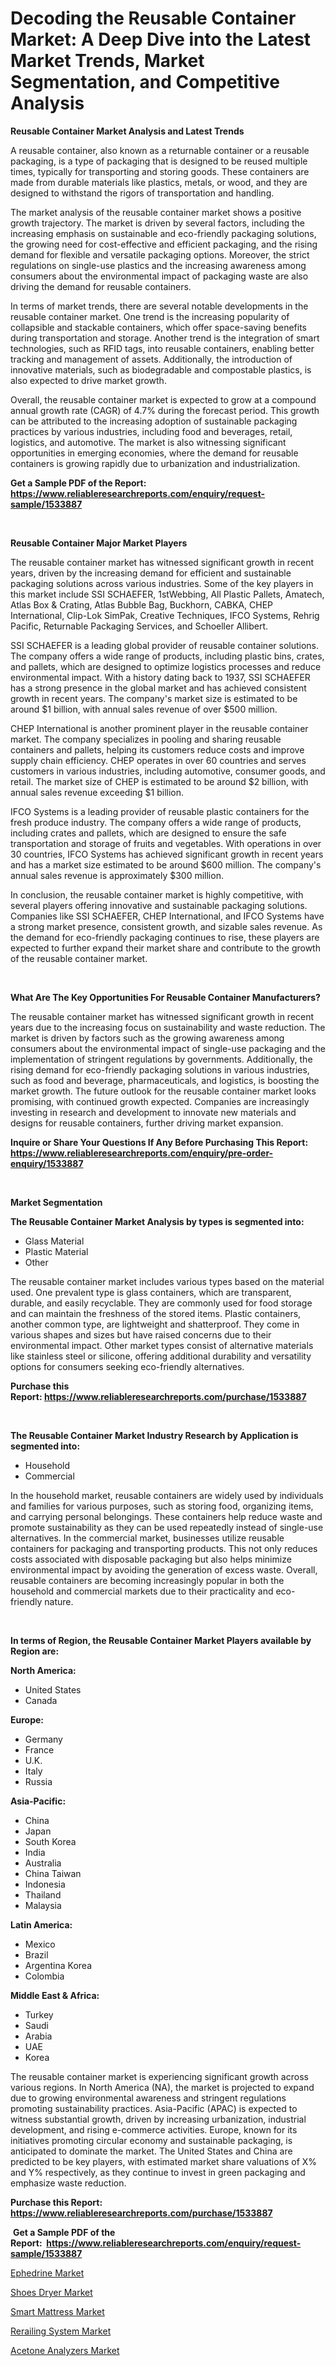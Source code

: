 <p><h1>Decoding the Reusable Container Market: A Deep Dive into the Latest Market Trends, Market Segmentation, and Competitive Analysis</h1></p><p><strong>Reusable Container Market Analysis and Latest Trends</strong></p>
<p><p>A reusable container, also known as a returnable container or a reusable packaging, is a type of packaging that is designed to be reused multiple times, typically for transporting and storing goods. These containers are made from durable materials like plastics, metals, or wood, and they are designed to withstand the rigors of transportation and handling.</p><p>The market analysis of the reusable container market shows a positive growth trajectory. The market is driven by several factors, including the increasing emphasis on sustainable and eco-friendly packaging solutions, the growing need for cost-effective and efficient packaging, and the rising demand for flexible and versatile packaging options. Moreover, the strict regulations on single-use plastics and the increasing awareness among consumers about the environmental impact of packaging waste are also driving the demand for reusable containers.</p><p>In terms of market trends, there are several notable developments in the reusable container market. One trend is the increasing popularity of collapsible and stackable containers, which offer space-saving benefits during transportation and storage. Another trend is the integration of smart technologies, such as RFID tags, into reusable containers, enabling better tracking and management of assets. Additionally, the introduction of innovative materials, such as biodegradable and compostable plastics, is also expected to drive market growth.</p><p>Overall, the reusable container market is expected to grow at a compound annual growth rate (CAGR) of 4.7% during the forecast period. This growth can be attributed to the increasing adoption of sustainable packaging practices by various industries, including food and beverages, retail, logistics, and automotive. The market is also witnessing significant opportunities in emerging economies, where the demand for reusable containers is growing rapidly due to urbanization and industrialization.</p></p>
<p><strong>Get a Sample PDF of the Report:&nbsp; <a href="https://www.reliableresearchreports.com/enquiry/request-sample/1533887">https://www.reliableresearchreports.com/enquiry/request-sample/1533887</a></strong></p>
<p>&nbsp;</p>
<p><strong>Reusable Container Major Market Players</strong></p>
<p><p>The reusable container market has witnessed significant growth in recent years, driven by the increasing demand for efficient and sustainable packaging solutions across various industries. Some of the key players in this market include SSI SCHAEFER, 1stWebbing, All Plastic Pallets, Amatech, Atlas Box & Crating, Atlas Bubble Bag, Buckhorn, CABKA, CHEP International, Clip-Lok SimPak, Creative Techniques, IFCO Systems, Rehrig Pacific, Returnable Packaging Services, and Schoeller Allibert.</p><p>SSI SCHAEFER is a leading global provider of reusable container solutions. The company offers a wide range of products, including plastic bins, crates, and pallets, which are designed to optimize logistics processes and reduce environmental impact. With a history dating back to 1937, SSI SCHAEFER has a strong presence in the global market and has achieved consistent growth in recent years. The company's market size is estimated to be around $1 billion, with annual sales revenue of over $500 million.</p><p>CHEP International is another prominent player in the reusable container market. The company specializes in pooling and sharing reusable containers and pallets, helping its customers reduce costs and improve supply chain efficiency. CHEP operates in over 60 countries and serves customers in various industries, including automotive, consumer goods, and retail. The market size of CHEP is estimated to be around $2 billion, with annual sales revenue exceeding $1 billion.</p><p>IFCO Systems is a leading provider of reusable plastic containers for the fresh produce industry. The company offers a wide range of products, including crates and pallets, which are designed to ensure the safe transportation and storage of fruits and vegetables. With operations in over 30 countries, IFCO Systems has achieved significant growth in recent years and has a market size estimated to be around $600 million. The company's annual sales revenue is approximately $300 million.</p><p>In conclusion, the reusable container market is highly competitive, with several players offering innovative and sustainable packaging solutions. Companies like SSI SCHAEFER, CHEP International, and IFCO Systems have a strong market presence, consistent growth, and sizable sales revenue. As the demand for eco-friendly packaging continues to rise, these players are expected to further expand their market share and contribute to the growth of the reusable container market.</p></p>
<p>&nbsp;</p>
<p><strong>What Are The Key Opportunities For Reusable Container Manufacturers?</strong></p>
<p><p>The reusable container market has witnessed significant growth in recent years due to the increasing focus on sustainability and waste reduction. The market is driven by factors such as the growing awareness among consumers about the environmental impact of single-use packaging and the implementation of stringent regulations by governments. Additionally, the rising demand for eco-friendly packaging solutions in various industries, such as food and beverage, pharmaceuticals, and logistics, is boosting the market growth. The future outlook for the reusable container market looks promising, with continued growth expected. Companies are increasingly investing in research and development to innovate new materials and designs for reusable containers, further driving market expansion.</p></p>
<p><strong>Inquire or Share Your Questions If Any Before Purchasing This Report: <a href="https://www.reliableresearchreports.com/enquiry/pre-order-enquiry/1533887">https://www.reliableresearchreports.com/enquiry/pre-order-enquiry/1533887</a></strong></p>
<p>&nbsp;</p>
<p><strong>Market Segmentation</strong></p>
<p><strong>The Reusable Container Market Analysis by types is segmented into:</strong></p>
<p><ul><li>Glass Material</li><li>Plastic Material</li><li>Other</li></ul></p>
<p><p>The reusable container market includes various types based on the material used. One prevalent type is glass containers, which are transparent, durable, and easily recyclable. They are commonly used for food storage and can maintain the freshness of the stored items. Plastic containers, another common type, are lightweight and shatterproof. They come in various shapes and sizes but have raised concerns due to their environmental impact. Other market types consist of alternative materials like stainless steel or silicone, offering additional durability and versatility options for consumers seeking eco-friendly alternatives.</p></p>
<p><strong>Purchase this Report:&nbsp;<a href="https://www.reliableresearchreports.com/purchase/1533887">https://www.reliableresearchreports.com/purchase/1533887</a></strong></p>
<p>&nbsp;</p>
<p><strong>The Reusable Container Market Industry Research by Application is segmented into:</strong></p>
<p><ul><li>Household</li><li>Commercial</li></ul></p>
<p><p>In the household market, reusable containers are widely used by individuals and families for various purposes, such as storing food, organizing items, and carrying personal belongings. These containers help reduce waste and promote sustainability as they can be used repeatedly instead of single-use alternatives. In the commercial market, businesses utilize reusable containers for packaging and transporting products. This not only reduces costs associated with disposable packaging but also helps minimize environmental impact by avoiding the generation of excess waste. Overall, reusable containers are becoming increasingly popular in both the household and commercial markets due to their practicality and eco-friendly nature.</p></p>
<p>&nbsp;</p>
<p><strong>In terms of Region, the Reusable Container Market Players available by Region are:</strong></p>
<p>
    <p> <strong> North America: </strong>
        <ul>
            <li>United States</li>
            <li>Canada</li>
        </ul>
        </p> 
    <p> <strong> Europe: </strong>
        <ul>
            <li>Germany</li>
            <li>France</li>
            <li>U.K.</li>
            <li>Italy</li>
            <li>Russia</li>
        </ul>
        </p> 
    <p> <strong> Asia-Pacific: </strong>
        <ul>
            <li>China</li>
            <li>Japan</li>
            <li>South Korea</li>
            <li>India</li>
            <li>Australia</li>
            <li>China Taiwan</li>
            <li>Indonesia</li>
            <li>Thailand</li>
            <li>Malaysia</li>
        </ul>
        </p> 
    <p> <strong> Latin America: </strong>
        <ul>
            <li>Mexico</li>
            <li>Brazil</li>
            <li>Argentina Korea</li>
            <li>Colombia</li>
        </ul>
        </p> 
    <p> <strong> Middle East & Africa: </strong>
        <ul>
            <li>Turkey</li>
            <li>Saudi</li>
            <li>Arabia</li>
            <li>UAE</li>
            <li>Korea</li>
        </ul>
    </p>
    </p>
<p><p>The reusable container market is experiencing significant growth across various regions. In North America (NA), the market is projected to expand due to growing environmental awareness and stringent regulations promoting sustainability practices. Asia-Pacific (APAC) is expected to witness substantial growth, driven by increasing urbanization, industrial development, and rising e-commerce activities. Europe, known for its initiatives promoting circular economy and sustainable packaging, is anticipated to dominate the market. The United States and China are predicted to be key players, with estimated market share valuations of X% and Y% respectively, as they continue to invest in green packaging and emphasize waste reduction.</p></p>
<p><strong>Purchase this Report: <a href="https://www.reliableresearchreports.com/purchase/1533887">https://www.reliableresearchreports.com/purchase/1533887</a></strong></p>
<p>&nbsp;<strong>Get a Sample PDF of the Report:&nbsp;&nbsp;<a href="https://www.reliableresearchreports.com/enquiry/request-sample/1533887">https://www.reliableresearchreports.com/enquiry/request-sample/1533887</a></strong></p>
<p><strong></strong></p>
<p><p><a href="https://issuu.com/reportprime-2/docs/ephedrine-market-size-2030.pptx">Ephedrine Market</a></p><p><a href="https://github.com/redneck06/Market-Research-Report-List-1/blob/main/shoes-dryer-market.md">Shoes Dryer Market</a></p><p><a href="https://github.com/bobicer/Market-Research-Report-List-1/blob/main/smart-mattress-market.md">Smart Mattress Market</a></p><p><a href="https://issuu.com/reportprime-2/docs/rerailing-system-market-size-2030.pptx">Rerailing System Market</a></p><p><a href="https://issuu.com/reportprime-2/docs/acetone-analyzers-market-size-2030.pptx">Acetone Analyzers Market</a></p></p>